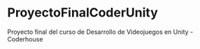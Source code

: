 # ProyectoFinalCoderUnity
 Proyecto final del curso de Desarrollo de Videojuegos en Unity - Coderhouse
